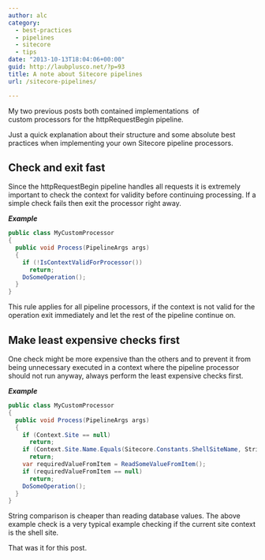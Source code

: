 ```yaml
---
author: alc
category:
  - best-practices
  - pipelines
  - sitecore
  - tips
date: "2013-10-13T18:04:06+00:00"
guid: http://laubplusco.net/?p=93
title: A note about Sitecore pipelines
url: /sitecore-pipelines/

---
```

My two previous posts both contained implementations  of custom processors for the httpRequestBegin pipeline.

Just a quick explanation about their structure and some absolute best practices when implementing your own Sitecore pipeline processors.

## Check and exit fast

Since the httpRequestBegin pipeline handles all requests it is extremely important to check the context for validity before continuing processing. If a simple check fails then exit the processor right away.

_**Example**_

```c#
public class MyCustomProcessor
{
  public void Process(PipelineArgs args)
  {
    if (!IsContextValidForProcessor())
      return;
    DoSomeOperation();
  }
}
```

This rule applies for all pipeline processors, if the context is not valid for the operation exit immediately and let the rest of the pipeline continue on.

## Make least expensive checks first

One check might be more expensive than the others and to prevent it from being unnecessary executed in a context where the pipeline processor should not run anyway, always perform the least expensive checks first.

_**Example**_

```c#
public class MyCustomProcessor
{
  public void Process(PipelineArgs args)
  {
    if (Context.Site == null)
      return;
    if (Context.Site.Name.Equals(Sitecore.Constants.ShellSiteName, StringComparison.InvariantCultureIgnoreCase))
      return;
    var requiredValueFromItem = ReadSomeValueFromItem();
    if (requiredValueFromItem == null)
      return;
    DoSomeOperation();
  }
}
```

String comparison is cheaper than reading database values. The above example check is a very typical example checking if the current site context is the shell site.

That was it for this post.
